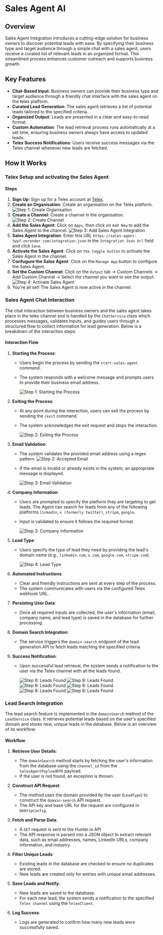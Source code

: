# Sales Agent AI

## Overview

Sales Agent Integration introduces a cutting-edge solution for business owners to discover potential leads with ease. By specifying their business type and target audience through a simple chat with a sales agent, users receive a curated list of relevant leads in an organized format. This streamlined process enhances customer outreach and supports business growth.

## Key Features

- **Chat-Based Input**: Business owners can provide their business type and target audience through a friendly chat interface with the sales agent on the telex platform.
- **Curated Lead Generation**: The sales agent retrieves a list of potential leads tailored to the specified criteria.
- **Organized Output**: Leads are presented in a clear and easy-to-read format.
- **Custom Automation**: The lead retrieval process runs automatically at a set time, ensuring business owners always have access to updated leads.
- **Telex Success Notifications**: Users receive success messages via the Telex channel whenever new leads are fetched.


## How It Works
### Telex Setup and activating the Sales Agent
#### Steps
1. **Sign Up**: Sign up for a Telex account at [Telex](https://telex.im).
2. **Create an Organisation**: Create an organisation on the Telex platform.
   ![Step 1: Create Organisation](src/main/resources/static/telex-setup/1.png)
3. **Create a Channel**: Create a channel in the organisation.
   ![Step 2: Create Channel](src/main/resources/static/telex-setup/2.png)
4. **Add the Sales Agent**: Click on `Apps`, then click on `Add New` to add the Sales Agent to the channel.
![Step 3: Add Sales Agent Integration](src/main/resources/static/telex-setup/3.png)
5. **Sales Agent Integration**: Enter this URL `https://sales-agent-3wyf.onrender.com/integration.json` in the `Integration Json Url` field and click `Save`.
6. **Activate the Sales Agent**: Click on `the toggle button` to activate the Sales Agent in the channel.
7. **Confugure the Sales Agent**: Click on the `Manage App` button to configure the Sales Agent.
8. **Set the Custom Channel**: Click on the `Output` tab -> Custom Channels -> Add Custom Channel -> Select the channel you want to see the output.
![Step 4: Activate Sales Agent](src/main/resources/static/telex-setup/4.png)
9. You're all set! The Sales Agent is now active in the channel.

### Sales Agent Chat Interaction

The chat interaction between business owners and the sales agent takes place in the telex channel and is handled by the `ChatService` class  which processes messages, validates inputs, and guides users through a structured flow to collect information for lead generation. Below is a breakdown of the interaction steps:

#### Interaction Flow

1. **Starting the Process**:
    - Users begin the process by sending the `start-sales-agent` command.
    - The system responds with a welcome message and prompts users to provide their business email address.

       ![Step 1: Starting the Process](src/main/resources/static/sales-agent/1.png)

2. **Exiting the Process**:
    - At any point during the interaction, users can exit the process by sending the `/exit` command.
    - The system acknowledges the exit request and stops the interaction.

       ![Step 2: Exiting the Process](src/main/resources/static/sales-agent/6.png)

3. **Email Validation**:
    - The system validates the provided email address using a regex pattern.
      ![Step 2: Accepted Email](src/main/resources/static/sales-agent/3.png)
    - If the email is invalid or already exists in the system, an appropriate message is displayed.
   
      ![Step 3: Email Validation](src/main/resources/static/sales-agent/2.png)
4. **Company Information**:
    - Users are prompted to specify the platform they are targeting to get leads. The Agent can search for leads from any of the following platforms `linkedin`, `x (formerly twitter)`, `stripe`, `google`.
    - Input is validated to ensure it follows the required format.

      ![Step 3: Company Information](src/main/resources/static/sales-agent/4.png)

5. **Lead Type**:
    - Users specify the type of lead they need by providing the lead's domain name (e.g., `linkedin.com`, `x.com`, `google.com`, `stripe.com`).

      ![Step 4: Lead Type](src/main/resources/static/sales-agent/5.png)

6. **Automated Instructions**:
    - Clear and friendly instructions are sent at every step of the process.
    - The system communicates with users via the configured Telex webhook URL.

7. **Persisting User Data**:
    - Once all required inputs are collected, the user's information (email, company name, and lead type) is saved in the database for further processing.

   
8. **Domain Search Integration**:
    - The service triggers the `domain-search` endpoint of the lead generation API to fetch leads matching the specified criteria.

9. **Success Notification**: 
    - Upon successful lead retrieval, the system sends a notification to the user via the Telex channel with all the leads found.

      ![Step 8: Leads Found](src/main/resources/static/sales-agent/new-lead-1.png)
      ![Step 8: Leads Found](src/main/resources/static/sales-agent/new-lead-2.png)
      ![Step 8: Leads Found](src/main/resources/static/sales-agent/new-lead-3.png)
   ![Step 8: Leads Found](src/main/resources/static/sales-agent/new-lead-4.png)
      ![Step 8: Leads Found](src/main/resources/static/sales-agent/new-lead-5.png)
      ![Step 8: Leads Found](src/main/resources/static/sales-agent/new-lead-6.png)

### Lead Search Integration

The lead search feature is implemented in the `domainSearch` method of the `LeadService` class. It retrieves potential leads based on the user's specified domain and stores new, unique leads in the database. Below is an overview of its workflow:

#### Workflow

1. **Retrieve User Details**:
   - The `domainSearch` method starts by fetching the user's information from the database using the `channel_id` from the `SalesAgentPayloadDTO` payload.
   - If the user is not found, an exception is thrown.

2. **Construct API Request**:
   - The method uses the domain provided by the user (`LeadType`) to construct the `domain-search` API request.
   - The API key and base URL for the request are configured in `OkHttpConfig`.

3. **Fetch and Parse Data**:
   - A `GET` request is sent to the Hunter.io API
   - The API response is parsed into a JSON object to extract relevant data, such as email addresses, names, LinkedIn URLs, company information, and industry.

4. **Filter Unique Leads**:
   - Existing leads in the database are checked to ensure no duplicates are stored.
   - New leads are created only for entries with unique email addresses.

5. **Save Leads and Notify**:
   - New leads are saved to the database.
   - For each new lead, the system sends a notification to the specified `Telex channel` using the `TelexClient`.

6. **Log Success**:
   - Logs are generated to confirm how many new leads were successfully saved.
